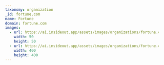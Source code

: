 ```yaml
---
taxonomy: organization
_id: fortune.com
name: Fortune
domain: fortune.com
images:
  - url: https://ai.insideout.app/assets/images/organizations/fortune.com-50x50.jpg
    width: 50
    height: 50
  - url: https://ai.insideout.app/assets/images/organizations/fortune.com-400x400.jpg
    width: 400
    height: 400
---
```

